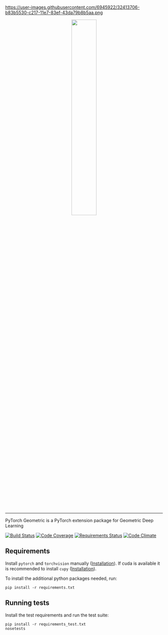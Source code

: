 https://user-images.githubusercontent.com/6945922/32413706-b83b5530-c217-11e7-83ef-43da79b8b5aa.png

<p align="center">
  <img width="40%" src="https://user-images.githubusercontent.com/6945922/32413706-b83b5530-c217-11e7-83ef-43da79b8b5aa.png" />
</p>

--------------------------------------------------------------------------------

PyTorch Geometric is a PyTorch extension package for Geometric Deep Learning

[![Build Status][build-image]][build-url]
[![Code Coverage][coverage-image]][coverage-url]
[![Requirements Status][requirements-image]][requirements-url]
[![Code Climate][code-climate-image]][code-climate-url]

[build-image]: https://travis-ci.org/rusty1s/pytorch_geometric.svg?branch=master
[build-url]: https://travis-ci.org/rusty1s/pytorch_geometric
[coverage-image]: https://codecov.io/gh/rusty1s/pytorch_geometric/branch/master/graph/badge.svg
[coverage-url]: https://codecov.io/github/rusty1s/pytorch_geometric?branch=master
[requirements-image]: https://requires.io/github/rusty1s/pytorch_geometric/requirements.svg?branch=master
[requirements-url]: https://requires.io/github/rusty1s/pytorch_geometric/requirements/?branch=master
[code-climate-image]: https://api.codeclimate.com/v1/badges/ea4a011808e1bbcd5ea7/maintainability
[code-climate-url]: https://codeclimate.com/github/rusty1s/pytorch_geometric

## Requirements

Install `pytorch` and `torchvision` manually ([Installation](http://pytorch.org/)).
If cuda is available it is recommended to install `cupy` ([Installation](https://github.com/cupy/cupy#installation)).

To install the additional python packages needed, run:

```shell
pip install -r requirements.txt
```

## Running tests

Install the test requirements and run the test suite:

```shell
pip install -r requirements_test.txt
nosetests
```
